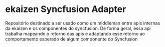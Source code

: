 # ekaizen Syncfusion Adapter

Repositório destinado a ser usado como um middleman entre apis internas da ekaizen
e os componentes do syncfusion.
De forma geral, essa api trabalha mapeando o retorno das apis e adaptando esse retorno
ao comportamento esperado de algum componente do Syncfusion
